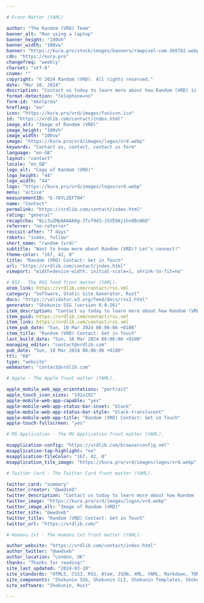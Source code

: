 ```yaml
---

# Front Matter (YAML)

author: "The Random (VRD) Team"
banner_alt: "Man using a laptop"
banner_height: "100vh"
banner_width: "100vw"
banner: "https://kura.pro/stock/images/banners/rawpixel-com-369782.webp"
cdn: "https://kura.pro"
changefreq: "weekly"
charset: "utf-8"
cname: ""
copyright: "© 2024 Random (VRD). All rights reserved."
date: "Mar 10, 2024"
description: "Contact us today to learn more about how Random (VRD) is your go-to solution for unlocking your financial potential."
format-detection: "telephone=no"
form-id: "mknlprda"
hreflang: "en"
icon: "https://kura.pro/vrd/images/favicon.ico"
id: "https://vrdlib.com/contact/index.html"
image_alt: "Image of Random (VRD)"
image_height: "100vh"
image_width: "100vw"
image: "https://kura.pro/vrd/images/logos/vrd.webp"
keywords: "Contact us, contact, contact us form"
language: "en-GB"
layout: "contact"
locale: "en_GB"
logo_alt: "Logo of Random (VRD)"
logo_height: "44"
logo_width: "44"
logo: "https://kura.pro/vrd/images/logos/vrd.webp"
menu: "active"
measurementID: "G-78YLZEFT04"
name: "Contact"
permalink: "https://vrdlib.com/contact/index.html"
rating: "general"
recaptcha: "6LcJuZMpAAAAAOg-JTvf9d1-JSVE9Aj1hv9BcWbD"
referrer: "no-referrer"
revisit-after: "7 days"
robots: "index, follow"
short_name: "random (vrd)"
subtitle: "Want to know more about Random (VRD)? Let’s connect!"
theme-color: "167, 42, 0"
title: "Random (VRD) Contact: Get in Touch"
url: "https://vrdlib.com/contact/index.html"
viewport: "width=device-width, initial-scale=1, shrink-to-fit=no"

# RSS - The RSS feed front matter (YAML).
atom_link: https://vrdlib.com/contact/rss.xml
category: "Software, Static Site Generator, Rust"
docs: "https://validator.w3.org/feed/docs/rss2.html"
generator: "Shokunin SSG (version 0.0.26)"
item_description: "Contact us today to learn more about how Random (VRD) is your go-to solution for unlocking your financial potential."
item_guid: https://vrdlib.com/contact/rss.xml
item_link: https://vrdlib.com/contact/rss.xml
item_pub_date: "Sun, 10 Mar 2024 06:06:06 +0100"
item_title: "Random (VRD) Contact: Get in Touch"
last_build_date: "Sun, 10 Mar 2024 06:06:06 +0100"
managing_editor: "contact@vrdlib.com"
pub_date: "Sun, 10 Mar 2024 06:06:06 +0100"
ttl: "60"
type: "website"
webmaster: "contact@vrdlib.com"

# Apple - The Apple front matter (YAML).

apple_mobile_web_app_orientations: "portrait"
apple_touch_icon_sizes: "192x192"
apple-mobile-web-app-capable: "yes"
apple-mobile-web-app-status-bar-inset: "black"
apple-mobile-web-app-status-bar-style: "black-translucent"
apple-mobile-web-app-title: "Random (VRD) Contact: Get in Touch"
apple-touch-fullscreen: "yes"

# MS Application - The MS Application front matter (YAML).

msapplication-config: "https://vrdlib.com/browserconfig.xml"
msapplication-tap-highlight: "no"
msapplication-TileColor: "167, 42, 0"
msapplication_tile_image: "https://kura.pro/vrd/images/logos/vrd.webp"

# Twitter Card - The Twitter Card front matter (YAML).

twitter_card: "summary"
twitter_creator: "@wwdseb"
twitter_description: "Contact us today to learn more about how Random (VRD) is your go-to solution for unlocking your financial potential."
twitter_image: "https://kura.pro/vrd/images/logos/vrd.webp"
twitter_image_alt: "Image of Random (VRD)"
twitter_site: "@wwdseb"
twitter_title: "Random (VRD) Contact: Get in Touch"
twitter_url: "https://vrdlib.com/"

# Humans.txt - The Humans.txt front matter (YAML).

author_website: "https://vrdlib.com/contact/index.html"
author_twitter: "@wwdseb"
author_location: "London, UK"
thanks: "Thanks for reading!"
site_last_updated: "2024-03-10"
site_standards: "HTML5, CSS3, RSS, Atom, JSON, XML, YAML, Markdown, TOML"
site_components: "Shokunin SSG, Shokunin CLI, Shokunin Templates, Shokunin Themes, Kaishi SSG, Kaishi CLI, Kaishi Templates, Kaishi Themes"
site_software: "Shokunin, Rust"

---
```

